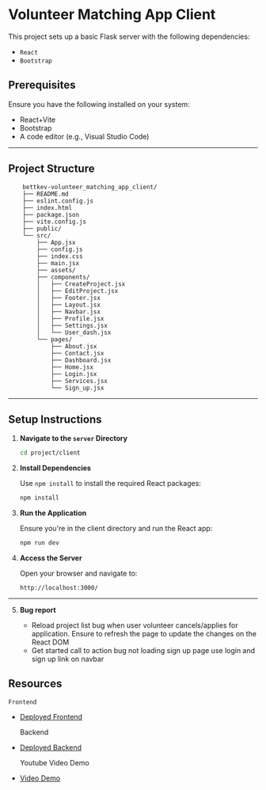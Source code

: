 # Volunteer Matching App Client

This project sets up a basic Flask server with the following dependencies:
- `React`
- `Bootstrap`

## Prerequisites

Ensure you have the following installed on your system:
- React+Vite
- Bootstrap
- A code editor (e.g., Visual Studio Code)

---

## Project Structure

```
    bettkev-volunteer_matching_app_client/
    ├── README.md
    ├── eslint.config.js
    ├── index.html
    ├── package.json
    ├── vite.config.js
    ├── public/
    └── src/
        ├── App.jsx
        ├── config.js
        ├── index.css
        ├── main.jsx
        ├── assets/
        ├── components/
        │   ├── CreateProject.jsx
        │   ├── EditProject.jsx
        │   ├── Footer.jsx
        │   ├── Layout.jsx
        │   ├── Navbar.jsx
        │   ├── Profile.jsx
        │   ├── Settings.jsx
        │   └── User_dash.jsx
        └── pages/
            ├── About.jsx
            ├── Contact.jsx
            ├── Dashboard.jsx
            ├── Home.jsx
            ├── Login.jsx
            ├── Services.jsx
            └── Sign_up.jsx
```
---

## Setup Instructions

1. **Navigate to the `server` Directory**

   ```bash
   cd project/client
   ```

2. **Install Dependencies**

   Use `npm install` to install the required React packages:

   ```bash
   npm install
   ```

3. **Run the Application**

   Ensure you're in the client directory and run the React app:

   ```bash
   npm run dev
   ```

4. **Access the Server**

   Open your browser and navigate to:
   ```
   http://localhost:3000/
   ```
---

5. **Bug report**

    - Reload project list bug when user volunteer cancels/applies for application. Ensure to refresh the page to update the changes on the React DOM
    - Get started call to action bug not loading sign up page use login and sign up link on navbar

## Resources

    Frontend
- [Deployed Frontend](https://volunteer-liard.vercel.app/)

    Backend
- [Deployed Backend](https://volunteer-matching-app-server.onrender.com/)

    Youtube Video Demo
- [Video Demo](https://youtu.be/fqeVZi8tRKk)
